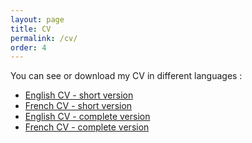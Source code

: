 ```yaml
---
layout: page
title: CV
permalink: /cv/
order: 4
---
```


You can see or download my CV in different languages :

- [English CV - short version](https://drive.google.com/file/d/1dfynssyxCB6gO2PgnxMiqOr_uzE66nUK/view?usp=sharing)
- [French CV - short version](https://drive.google.com/file/d/10E30PFpW6yT_LHZxJQNAc3Xf_FZTVDGx/view?usp=sharing)
- [English CV - complete version](https://drive.google.com/file/d/15_LZhq4-yKWi93Z4h1RCkWAupA5YzolO/view?usp=sharing)
- [French CV - complete version](https://drive.google.com/file/d/19bMwbJrHk7lahMvoFmx3C2UzV3pqYO8o/view?usp=sharing)
